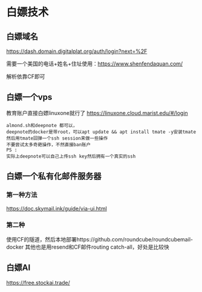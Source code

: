 # 白嫖技术

## 白嫖域名

https://dash.domain.digitalplat.org/auth/login?next=%2F

需要一个美国的电话+姓名+住址使用：https://www.shenfendaquan.com/

解析依靠CF即可


## 白嫖一个vps

教育账户直接白嫖linuxone就行了
https://linuxone.cloud.marist.edu/#/login



```
almond.sh和deepnote 都可以，
deepnote的docker是带root，可以apt update && apt install tmate -y安装tmate然后用tmate回弹一个ssh session来做一些操作
不要尝试太多奇葩操作，不然直接ban账户
PS :
实际上deepnote可以自己上传ssh key然后拥有一个真实的ssh
```


## 白嫖一个私有化邮件服务器

### 第一种方法

https://doc.skymail.ink/guide/via-ui.html

### 第二种
使用CF的隧道，然后本地部署https://github.com/roundcube/roundcubemail-docker
其他也是用resend和CF邮件routing catch-all，好处是比较快

## 白嫖AI

https://free.stockai.trade/

